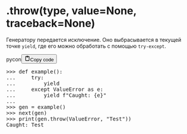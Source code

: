 <h1>.throw(type, value=None, traceback=None)</h1>
<p>Генератору передается исключение.
Оно выбрасывается в текущей точке <code>yield</code>, где его можно обработать с помощью <code>try-except</code>.</p>
<div class="code_element"><div class="lang_line"><text>pycon</text><button class="copy_code_button" onclick="CopyCode(this)"><svg style="width: 1.2em;height: 1.2em;" aria-hidden="true" xmlns="http://www.w3.org/2000/svg" fill="none" viewBox="0 0 24 24"><path stroke="currentColor" stroke-linecap="round" stroke-linejoin="round" stroke-width="2" d="M15 4h3a1 1 0 0 1 1 1v15a1 1 0 0 1-1 1H6a1 1 0 0 1-1-1V5a1 1 0 0 1 1-1h3m0 3h6m-5-4v4h4V3h-4Z"/></svg><text>Copy code</text></button></div><div class="code language-pycon"><div class="highlight"><pre><span></span><span class="unselectable"><span class="o">&gt;&gt;&gt;</span> </span><span class="k">def</span> <span class="nf">example</span><span class="p">():</span>
<span class="unselectable"><span class="o">...</span> </span>    <span class="k">try</span><span class="p">:</span>
<span class="unselectable"><span class="o">...</span> </span>        <span class="k">yield</span>
<span class="unselectable"><span class="o">...</span> </span>    <span class="k">except</span> <span class="ne">ValueError</span> <span class="k">as</span> <span class="n">e</span><span class="p">:</span>
<span class="unselectable"><span class="o">...</span> </span>        <span class="k">yield</span> <span class="sa">f</span><span class="s2">&quot;Caught: </span><span class="si">{</span><span class="n">e</span><span class="si">}</span><span class="s2">&quot;</span>
<span class="unselectable"><span class="gp">...</span></span>
<span class="unselectable"><span class="o">&gt;&gt;&gt;</span> </span><span class="n">gen</span> <span class="o">=</span> <span class="n">example</span><span class="p">()</span>
<span class="unselectable"><span class="o">&gt;&gt;&gt;</span> </span><span class="nb">next</span><span class="p">(</span><span class="n">gen</span><span class="p">)</span>
<span class="unselectable"><span class="o">&gt;&gt;&gt;</span> </span><span class="nb">print</span><span class="p">(</span><span class="n">gen</span><span class="o">.</span><span class="n">throw</span><span class="p">(</span><span class="ne">ValueError</span><span class="p">,</span> <span class="s2">&quot;Test&quot;</span><span class="p">))</span>
<span class="unselectable"><span class="go">Caught: Test</span>
</span></pre></div></div></div>